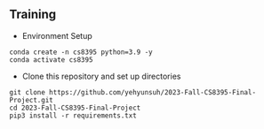 ## Training 
- Environment Setup
```
conda create -n cs8395 python=3.9 -y
conda activate cs8395
```
- Clone this repository and set up directories
```
git clone https://github.com/yehyunsuh/2023-Fall-CS8395-Final-Project.git
cd 2023-Fall-CS8395-Final-Project
pip3 install -r requirements.txt
```